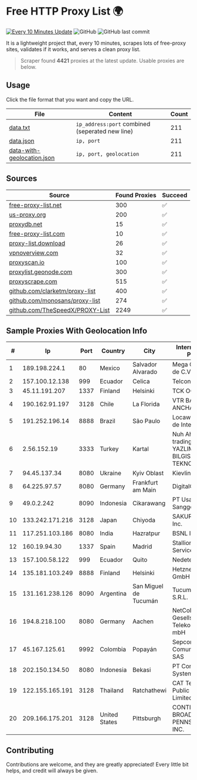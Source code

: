 
# Free HTTP Proxy List 🌍

[![Every 10 Minutes Update](https://github.com/mertguvencli/http-proxy-list/actions/workflows/main.yml/badge.svg?branch=main)](https://github.com/mertguvencli/http-proxy-list/actions/workflows/main.yml)
![GitHub](https://img.shields.io/github/license/mertguvencli/http-proxy-list)
![GitHub last commit](https://img.shields.io/github/last-commit/mertguvencli/http-proxy-list)

It is a lightweight project that, every 10 minutes, scrapes lots of free-proxy sites, validates if it works, and serves a clean proxy list.


> Scraper found **4421** proxies at the latest update. Usable proxies are below.

## Usage

Click the file format that you want and copy the URL.


|File|Content|Count|
|----|-------|-----|
|[data.txt](https://raw.githubusercontent.com/mertguvencli/http-proxy-list/main/proxy-list/data.txt)|`ip_address:port` combined (seperated new line)|211|
|[data.json](https://raw.githubusercontent.com/mertguvencli/http-proxy-list/main/proxy-list/data.json)|`ip, port`|211|
|[data-with-geolocation.json](https://raw.githubusercontent.com/mertguvencli/http-proxy-list/main/proxy-list/data-with-geolocation.json)|`ip, port, geolocation`|211|

## Sources

|Source|Found Proxies|Succeed|
|------|-------------|-------|
|[free-proxy-list.net](https://free-proxy-list.net)|300|✅|
|[us-proxy.org](https://www.us-proxy.org)|200|✅|
|[proxydb.net](http://proxydb.net)|15|✅|
|[free-proxy-list.com](https://free-proxy-list.com/?page=&port=&type%5B%5D=http&type%5B%5D=https&up_time=0&search=Search)|10|✅|
|[proxy-list.download](https://www.proxy-list.download/HTTP)|26|✅|
|[vpnoverview.com](https://vpnoverview.com/privacy/anonymous-browsing/free-proxy-servers)|32|✅|
|[proxyscan.io](https://www.proxyscan.io)|100|✅|
|[proxylist.geonode.com](https://proxylist.geonode.com/api/proxy-list?limit=300&page=1&sort_by=lastChecked&sort_type=desc&protocols=http,https)|300|✅|
|[proxyscrape.com](https://api.proxyscrape.com/v2/?request=displayproxies&protocol=http&timeout=10000&country=all&ssl=all&anonymity=all)|515|✅|
|[github.com/clarketm/proxy-list](https://raw.githubusercontent.com/clarketm/proxy-list/master/proxy-list-raw.txt)|400|✅|
|[github.com/monosans/proxy-list](https://raw.githubusercontent.com/monosans/proxy-list/main/proxies/http.txt)|274|✅|
|[github.com/TheSpeedX/PROXY-List](https://raw.githubusercontent.com/TheSpeedX/PROXY-List/master/http.txt)|2249|✅|


## Sample Proxies With Geolocation Info

|#|Ip|Port|Country|City|Internet Service Provider|
|-|--|----|-------|----|-------------------------|
|1|189.198.224.1|80|Mexico|Salvador Alvarado|Mega Cable, S.A. de C.V.|
|2|157.100.12.138|999|Ecuador|Celica|Telconet S.A|
|3|45.11.191.207|1337|Finland|Helsinki|TCK OOO|
|4|190.162.91.197|3128|Chile|La Florida|VTR BANDA ANCHA S.A.|
|5|191.252.196.14|8888|Brazil|São Paulo|Locaweb Serviços de Internet S/A|
|6|2.56.152.19|3333|Turkey|Kartal|Nuh Ahmet Firat trading as TEKNET YAZLIM VE BILGISAYAR TEKNOLOJILERI|
|7|94.45.137.34|8080|Ukraine|Kyiv Oblast|Kievline LLC|
|8|64.225.97.57|8080|Germany|Frankfurt am Main|DigitalOcean, LLC|
|9|49.0.2.242|8090|Indonesia|Cikarawang|PT Usaha Adi Sanggoro|
|10|133.242.171.216|3128|Japan|Chiyoda|SAKURA Internet Inc.|
|11|117.251.103.186|8080|India|Hazratpur|BSNL Internet|
|12|160.19.94.30|1337|Spain|Madrid|Stallion Network Services Limited|
|13|157.100.58.122|999|Ecuador|Quito|Nedetel S.A.|
|14|135.181.103.249|8888|Finland|Helsinki|Hetzner Online GmbH|
|15|131.161.238.126|8090|Argentina|San Miguel de Tucumán|Tucuman BBS S.R.L.|
|16|194.8.218.100|8080|Germany|Aachen|NetCologne Gesellschaft fur Telekommunikation mbH|
|17|45.167.125.61|9992|Colombia|Popayán|Sepcom Comunicaciones SAS|
|18|202.150.134.50|8080|Indonesia|Bekasi|PT Comtronics Systems|
|19|122.155.165.191|3128|Thailand|Ratchathewi|CAT Telecom Public Company Limited|
|20|209.166.175.201|3128|United States|Pittsburgh|CONTINENTAL BROADBAND PENNSYLVANIA, INC.|



## Contributing

Contributions are welcome, and they are greatly appreciated! Every
little bit helps, and credit will always be given.

